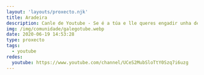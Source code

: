 ```yaml
---
layout: 'layouts/proxecto.njk'
title: Aradeira
description: Canle de Youtube - Se é a túa e lle queres engadir unha descripción e etiquetas, ponte en contacto con nós.
img: /img/comunidade/galegotube.webp
date: 2020-06-19 14:53:28
type: proxecto
tags:
  - youtube
redes:
  youtube: https://www.youtube.com/channel/UCeS2MubSloTtY0Szq7i6uzg
---
```


